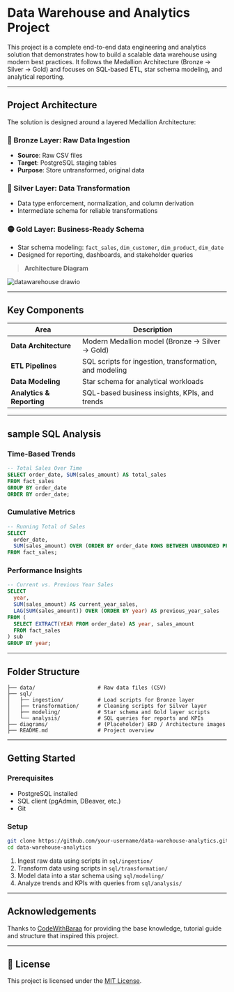 # Data Warehouse and Analytics Project
This project is a complete end-to-end data engineering and analytics solution that demonstrates how to build a scalable data warehouse using modern best practices. It follows the Medallion Architecture (Bronze → Silver → Gold) and focuses on SQL-based ETL, star schema modeling, and analytical reporting.


---
## Project Architecture

The solution is designed around a layered Medallion Architecture:

### 🔸 Bronze Layer: Raw Data Ingestion

* **Source**: Raw CSV files
* **Target**: PostgreSQL staging tables
* **Purpose**: Store untransformed, original data

### 🔹 Silver Layer: Data Transformation

* Data type enforcement, normalization, and column derivation
* Intermediate schema for reliable transformations

### 🟡 Gold Layer: Business-Ready Schema

* Star schema modeling: `fact_sales`, `dim_customer`, `dim_product`, `dim_date`
* Designed for reporting, dashboards, and stakeholder queries

> **Architecture Diagram**

![datawarehouse drawio](https://github.com/user-attachments/assets/ecf871d9-ebbe-4210-873d-296549f7f5fd)

---

## Key Components

| Area                      | Description                                             |
| ------------------------- | ------------------------------------------------------- |
| **Data Architecture**     | Modern Medallion model (Bronze → Silver → Gold)         |
| **ETL Pipelines**         | SQL scripts for ingestion, transformation, and modeling |
| **Data Modeling**         | Star schema for analytical workloads                    |
| **Analytics & Reporting** | SQL-based business insights, KPIs, and trends           |


---

## sample SQL Analysis
### Time-Based Trends

```sql
-- Total Sales Over Time
SELECT order_date, SUM(sales_amount) AS total_sales
FROM fact_sales
GROUP BY order_date
ORDER BY order_date;
```

### Cumulative Metrics

```sql
-- Running Total of Sales
SELECT 
  order_date,
  SUM(sales_amount) OVER (ORDER BY order_date ROWS BETWEEN UNBOUNDED PRECEDING AND CURRENT ROW) AS running_total
FROM fact_sales;
```

### Performance Insights

```sql
-- Current vs. Previous Year Sales
SELECT 
  year,
  SUM(sales_amount) AS current_year_sales,
  LAG(SUM(sales_amount)) OVER (ORDER BY year) AS previous_year_sales
FROM (
  SELECT EXTRACT(YEAR FROM order_date) AS year, sales_amount
  FROM fact_sales
) sub
GROUP BY year;
```

---

## Folder Structure

```
├── data/                    # Raw data files (CSV)
├── sql/
│   ├── ingestion/           # Load scripts for Bronze layer
│   ├── transformation/      # Cleaning scripts for Silver layer
│   ├── modeling/            # Star schema and Gold layer scripts
│   └── analysis/            # SQL queries for reports and KPIs
├── diagrams/                # (Placeholder) ERD / Architecture images
├── README.md                # Project overview
```

---

## Getting Started

### Prerequisites

* PostgreSQL installed
* SQL client (pgAdmin, DBeaver, etc.)
* Git

### Setup
```bash
git clone https://github.com/your-username/data-warehouse-analytics.git
cd data-warehouse-analytics
```
1. Ingest raw data using scripts in `sql/ingestion/`
2. Transform data using scripts in `sql/transformation/`
3. Model data into a star schema using `sql/modeling/`
4. Analyze trends and KPIs with queries from `sql/analysis/`

----
## Acknowledgements

Thanks to [CodeWithBaraa](https://www.youtube.com/@DataWithBaraa) for providing the base knowledge, tutorial guide and structure that inspired this project.

---

## 📄 License

This project is licensed under the [MIT License](LICENSE).
